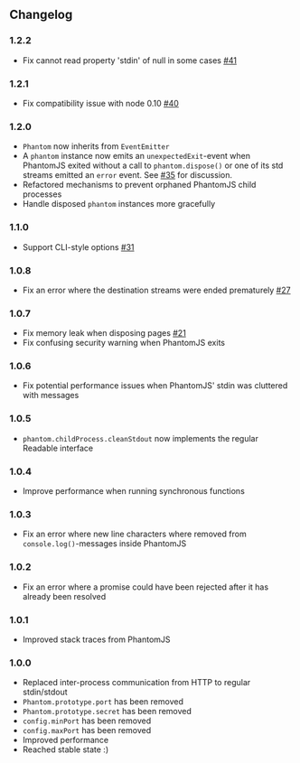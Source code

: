 Changelog
---------

### 1.2.2
- Fix cannot read property 'stdin' of null in some cases [#41](https://github.com/peerigon/phridge/issues/41)

### 1.2.1
- Fix compatibility issue with node 0.10 [#40](https://github.com/peerigon/phridge/pull/40)

### 1.2.0
- `Phantom` now inherits from `EventEmitter`
- A `phantom` instance now emits an `unexpectedExit`-event when PhantomJS exited without a call to `phantom.dispose()` or one of its std streams emitted an `error` event. See [#35](https://github.com/peerigon/phridge/pull/35) for discussion.
- Refactored mechanisms to prevent orphaned PhantomJS child processes
- Handle disposed `phantom` instances more gracefully

### 1.1.0
- Support CLI-style options [#31](https://github.com/peerigon/phridge/issues/31)

### 1.0.8
- Fix an error where the destination streams were ended prematurely [#27](https://github.com/peerigon/phridge/issues/27)

### 1.0.7
- Fix memory leak when disposing pages [#21](https://github.com/peerigon/phridge/pull/21)
- Fix confusing security warning when PhantomJS exits

### 1.0.6
- Fix potential performance issues when PhantomJS' stdin was cluttered with messages

### 1.0.5
- `phantom.childProcess.cleanStdout` now implements the regular Readable interface

### 1.0.4
- Improve performance when running synchronous functions

### 1.0.3
- Fix an error where new line characters where removed from `console.log()`-messages inside PhantomJS

### 1.0.2
- Fix an error where a promise could have been rejected after it has already been resolved

### 1.0.1
- Improved stack traces from PhantomJS

### 1.0.0
- Replaced inter-process communication from HTTP to regular stdin/stdout
- `Phantom.prototype.port` has been removed
- `Phantom.prototype.secret` has been removed
- `config.minPort` has been removed
- `config.maxPort` has been removed
- Improved performance
- Reached stable state :)
